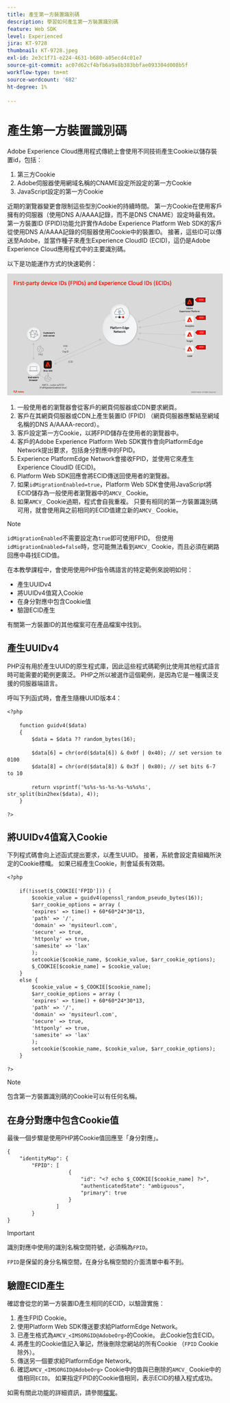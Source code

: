 ```yaml
---
title: 產生第一方裝置識別碼
description: 學習如何產生第一方裝置識別碼
feature: Web SDK
level: Experienced
jira: KT-9728
thumbnail: KT-9728.jpeg
exl-id: 2e3c1f71-e224-4631-b680-a05ecd4c01e7
source-git-commit: ac07d62cf4bfb6a9a8b383bbfae093304d008b5f
workflow-type: tm+mt
source-wordcount: '682'
ht-degree: 1%

---
```


# 產生第一方裝置識別碼

Adobe Experience Cloud應用程式傳統上會使用不同技術產生Cookie以儲存裝置id，包括：

1. 第三方Cookie
1. Adobe伺服器使用網域名稱的CNAME設定所設定的第一方Cookie
1. JavaScript設定的第一方Cookie

近期的瀏覽器變更會限制這些型別Cookie的持續時間。 第一方Cookie在使用客戶擁有的伺服器（使用DNS A/AAAA記錄，而不是DNS CNAME）設定時最有效。 第一方裝置ID (FPID)功能允許實作Adobe Experience Platform Web SDK的客戶從使用DNS A/AAAA記錄的伺服器使用Cookie中的裝置ID。 接著，這些ID可以傳送至Adobe，並當作種子來產生Experience CloudID (ECID)，這仍是Adobe Experience Cloud應用程式中的主要識別碼。

以下是功能運作方式的快速範例：

![第一方裝置識別碼(FPID)和Experience Cloud識別碼(ECID)](../assets/kt-9728.png)

1. 一般使用者的瀏覽器會從客戶的網頁伺服器或CDN要求網頁。
1. 客戶在其網頁伺服器或CDN上產生裝置ID (FPID) （網頁伺服器應繫結至網域名稱的DNS A/AAAA-record）。
1. 客戶設定第一方Cookie，以將FPID儲存在使用者的瀏覽器中。
1. 客戶的Adobe Experience Platform Web SDK實作會向PlatformEdge Network提出要求，包括身分對應中的FPID。
1. Experience PlatformEdge Network會接收FPID，並使用它來產生Experience CloudID (ECID)。
1. Platform Web SDK回應會將ECID傳送回使用者的瀏覽器。
1. 如果`idMigrationEnabled=true`，Platform Web SDK會使用JavaScript將ECID儲存為一般使用者瀏覽器中的`AMCV_` Cookie。
1. 如果`AMCV_` Cookie過期，程式會自我重複。 只要有相同的第一方裝置識別碼可用，就會使用與之前相同的ECID值建立新的`AMCV_` Cookie。

>[!NOTE]
>
>`idMigrationEnabled`不需要設定為`true`即可使用FPID。 但使用`idMigrationEnabled=false`時，您可能無法看到`AMCV_` Cookie，而且必須在網路回應中尋找ECID值。


在本教學課程中，會使用使用PHP指令碼語言的特定範例來說明如何：

* 產生UUIDv4
* 將UUIDv4值寫入Cookie
* 在身分對應中包含Cookie值
* 驗證ECID產生

有關第一方裝置ID的其他檔案可在產品檔案中找到。

## 產生UUIDv4

PHP沒有用於產生UUID的原生程式庫，因此這些程式碼範例比使用其他程式語言時可能需要的範例更廣泛。 PHP之所以被選作這個範例，是因為它是一種廣泛支援的伺服器端語言。


呼叫下列函式時，會產生隨機UUID版本4：

```
<?php
    
    function guidv4($data)
    {
        $data = $data ?? random_bytes(16);

        $data[6] = chr(ord($data[6]) & 0x0f | 0x40); // set version to 0100
        $data[8] = chr(ord($data[8]) & 0x3f | 0x80); // set bits 6-7 to 10

        return vsprintf('%s%s-%s-%s-%s-%s%s%s', str_split(bin2hex($data), 4));
    }

?>
```

## 將UUIDv4值寫入Cookie

下列程式碼會向上述函式提出要求，以產生UUID。 接著，系統會設定貴組織所決定的Cookie標幟。 如果已經產生Cookie，則會延長有效期。

```
<?php

    if(!isset($_COOKIE['FPID'])) {
        $cookie_value = guidv4(openssl_random_pseudo_bytes(16));        
        $arr_cookie_options = array (
        'expires' => time() + 60*60*24*30*13,
        'path' => '/',
        'domain' => 'mysiteurl.com',
        'secure' => true,
        'httponly' => true,
        'samesite' => 'lax'
        );
        setcookie($cookie_name, $cookie_value, $arr_cookie_options);
        $_COOKIE[$cookie_name] = $cookie_value;
    }
    else {
        $cookie_value = $_COOKIE[$cookie_name];
        $arr_cookie_options = array (
        'expires' => time() + 60*60*24*30*13,
        'path' => '/',
        'domain' => 'mysiteurl.com',
        'secure' => true,
        'httponly' => true,
        'samesite' => 'lax'
        );
        setcookie($cookie_name, $cookie_value, $arr_cookie_options);
    }

?>
```

>[!NOTE]
>
>包含第一方裝置識別碼的Cookie可以有任何名稱。

## 在身分對應中包含Cookie值

最後一個步驟是使用PHP將Cookie值回應至「身分對應」。


```
{
    "identityMap": {
        "FPID": [
                    {
                        "id": "<? echo $_COOKIE[$cookie_name] ?>",
                        "authenticatedState": "ambiguous",
                        "primary": true
                    }
                ]
        }
}
```

>[!IMPORTANT]
>
>識別對應中使用的識別名稱空間符號，必須稱為`FPID`。
>
> `FPID`是保留的身分名稱空間，在身分名稱空間的介面清單中看不到。


## 驗證ECID產生

確認會從您的第一方裝置ID產生相同的ECID，以驗證實施：

1. 產生FPID Cookie。
1. 使用Platform Web SDK傳送要求給PlatformEdge Network。
1. 已產生格式為`AMCV_<IMSORGID@AdobeOrg>`的Cookie。 此Cookie包含ECID。
1. 將產生的Cookie值記入筆記，然後刪除您網站的所有Cookie （`FPID` Cookie除外）。
1. 傳送另一個要求給PlatformEdge Network。
1. 確認`AMCV_<IMSORGID@AdobeOrg>` Cookie中的值與已刪除的`AMCV_` Cookie中的值相同`ECID`。 如果指定FPID的Cookie值相同，表示ECID的植入程式成功。

如需有關此功能的詳細資訊，請參閱[檔案](https://experienceleague.adobe.com/docs/experience-platform/edge/identity/first-party-device-ids.html)。
